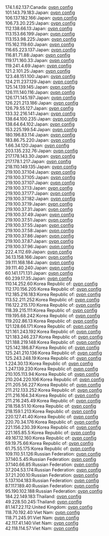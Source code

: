 174.1.62.137:Canada: [ovpn config](vpn/174_1_62_137.ovpn)  
101.143.79.183:Japan: [ovpn config](vpn/101_143_79_183.ovpn)  
106.137.182.166:Japan: [ovpn config](vpn/106_137_182_166.ovpn)  
106.73.20.225:Japan: [ovpn config](vpn/106_73_20_225.ovpn)  
112.138.66.13:Japan: [ovpn config](vpn/112_138_66_13.ovpn)  
113.153.66.199:Japan: [ovpn config](vpn/113_153_66_199.ovpn)  
113.153.98.225:Japan: [ovpn config](vpn/113_153_98_225.ovpn)  
115.162.119.60:Japan: [ovpn config](vpn/115_162_119_60.ovpn)  
116.65.223.137:Japan: [ovpn config](vpn/116_65_223_137.ovpn)  
116.81.71.88:Japan: [ovpn config](vpn/116_81_71_88.ovpn)  
119.171.160.33:Japan: [ovpn config](vpn/119_171_160_33.ovpn)  
119.241.4.69:Japan: [ovpn config](vpn/119_241_4_69.ovpn)  
121.2.101.25:Japan: [ovpn config](vpn/121_2_101_25.ovpn)  
123.48.151.100:Japan: [ovpn config](vpn/123_48_151_100.ovpn)  
124.211.237.129:Japan: [ovpn config](vpn/124_211_237_129.ovpn)  
125.14.139.145:Japan: [ovpn config](vpn/125_14_139_145.ovpn)  
126.111.140.116:Japan: [ovpn config](vpn/126_111_140_116.ovpn)  
126.171.145.197:Japan: [ovpn config](vpn/126_171_145_197.ovpn)  
126.221.213.186:Japan: [ovpn config](vpn/126_221_213_186.ovpn)  
126.79.55.127:Japan: [ovpn config](vpn/126_79_55_127.ovpn)  
133.32.216.141:Japan: [ovpn config](vpn/133_32_216_141.ovpn)  
138.64.100.235:Japan: [ovpn config](vpn/138_64_100_235.ovpn)  
138.64.64.102:Japan: [ovpn config](vpn/138_64_64_102.ovpn)  
153.225.199.54:Japan: [ovpn config](vpn/153_225_199_54.ovpn)  
180.196.83.114:Japan: [ovpn config](vpn/180_196_83_114.ovpn)  
183.86.75.220:Japan: [ovpn config](vpn/183_86_75_220.ovpn)  
1.66.34.120:Japan: [ovpn config](vpn/1_66_34_120.ovpn)  
203.135.232.76:Japan: [ovpn config](vpn/203_135_232_76.ovpn)  
217.178.143.30:Japan: [ovpn config](vpn/217_178_143_30.ovpn)  
217.178.1.217:Japan: [ovpn config](vpn/217_178_1_217.ovpn)  
218.110.149.135:Japan: [ovpn config](vpn/218_110_149_135.ovpn)  
219.100.37.104:Japan: [ovpn config](vpn/219_100_37_104.ovpn)  
219.100.37.105:Japan: [ovpn config](vpn/219_100_37_105.ovpn)  
219.100.37.107:Japan: [ovpn config](vpn/219_100_37_107.ovpn)  
219.100.37.13:Japan: [ovpn config](vpn/219_100_37_13.ovpn)  
219.100.37.177:Japan: [ovpn config](vpn/219_100_37_177.ovpn)  
219.100.37.182:Japan: [ovpn config](vpn/219_100_37_182.ovpn)  
219.100.37.19:Japan: [ovpn config](vpn/219_100_37_19.ovpn)  
219.100.37.31:Japan: [ovpn config](vpn/219_100_37_31.ovpn)  
219.100.37.49:Japan: [ovpn config](vpn/219_100_37_49.ovpn)  
219.100.37.51:Japan: [ovpn config](vpn/219_100_37_51.ovpn)  
219.100.37.55:Japan: [ovpn config](vpn/219_100_37_55.ovpn)  
219.100.37.58:Japan: [ovpn config](vpn/219_100_37_58.ovpn)  
219.100.37.86:Japan: [ovpn config](vpn/219_100_37_86.ovpn)  
219.100.37.87:Japan: [ovpn config](vpn/219_100_37_87.ovpn)  
219.100.37.96:Japan: [ovpn config](vpn/219_100_37_96.ovpn)  
222.4.112.69:Japan: [ovpn config](vpn/222_4_112_69.ovpn)  
36.13.158.166:Japan: [ovpn config](vpn/36_13_158_166.ovpn)  
39.111.168.184:Japan: [ovpn config](vpn/39_111_168_184.ovpn)  
39.111.40.240:Japan: [ovpn config](vpn/39_111_40_240.ovpn)  
60.141.171.131:Japan: [ovpn config](vpn/60_141_171_131.ovpn)  
60.239.17.35:Japan: [ovpn config](vpn/60_239_17_35.ovpn)  
110.14.252.60:Korea Republic of: [ovpn config](vpn/110_14_252_60.ovpn)  
112.170.156.205:Korea Republic of: [ovpn config](vpn/112_170_156_205.ovpn)  
112.185.216.183:Korea Republic of: [ovpn config](vpn/112_185_216_183.ovpn)  
113.52.211.252:Korea Republic of: [ovpn config](vpn/113_52_211_252.ovpn)  
116.122.215.170:Korea Republic of: [ovpn config](vpn/116_122_215_170.ovpn)  
118.39.215.111:Korea Republic of: [ovpn config](vpn/118_39_215_111.ovpn)  
119.195.68.242:Korea Republic of: [ovpn config](vpn/119_195_68_242.ovpn)  
119.202.86.13:Korea Republic of: [ovpn config](vpn/119_202_86_13.ovpn)  
121.128.66.171:Korea Republic of: [ovpn config](vpn/121_128_66_171.ovpn)  
121.161.243.192:Korea Republic of: [ovpn config](vpn/121_161_243_192.ovpn)  
121.183.246.237:Korea Republic of: [ovpn config](vpn/121_183_246_237.ovpn)  
121.188.219.148:Korea Republic of: [ovpn config](vpn/121_188_219_148.ovpn)  
125.142.186.87:Korea Republic of: [ovpn config](vpn/125_142_186_87.ovpn)  
125.241.210.136:Korea Republic of: [ovpn config](vpn/125_241_210_136.ovpn)  
125.243.248.19:Korea Republic of: [ovpn config](vpn/125_243_248_19.ovpn)  
1.224.30.13:Korea Republic of: [ovpn config](vpn/1_224_30_13.ovpn)  
1.247.139.230:Korea Republic of: [ovpn config](vpn/1_247_139_230.ovpn)  
210.105.113.94:Korea Republic of: [ovpn config](vpn/210_105_113_94.ovpn)  
210.204.220.106:Korea Republic of: [ovpn config](vpn/210_204_220_106.ovpn)  
211.205.56.227:Korea Republic of: [ovpn config](vpn/211_205_56_227.ovpn)  
211.212.133.252:Korea Republic of: [ovpn config](vpn/211_212_133_252.ovpn)  
211.216.164.34:Korea Republic of: [ovpn config](vpn/211_216_164_34.ovpn)  
211.216.245.49:Korea Republic of: [ovpn config](vpn/211_216_245_49.ovpn)  
218.158.51.10:Korea Republic of: [ovpn config](vpn/218_158_51_10.ovpn)  
218.159.1.213:Korea Republic of: [ovpn config](vpn/218_159_1_213.ovpn)  
220.127.41.40:Korea Republic of: [ovpn config](vpn/220_127_41_40.ovpn)  
220.70.34.176:Korea Republic of: [ovpn config](vpn/220_70_34_176.ovpn)  
221.156.230.39:Korea Republic of: [ovpn config](vpn/221_156_230_39.ovpn)  
221.165.85.5:Korea Republic of: [ovpn config](vpn/221_165_85_5.ovpn)  
49.167.12.160:Korea Republic of: [ovpn config](vpn/49_167_12_160.ovpn)  
59.19.75.66:Korea Republic of: [ovpn config](vpn/59_19_75_66.ovpn)  
61.75.55.175:Korea Republic of: [ovpn config](vpn/61_75_55_175.ovpn)  
109.110.51.126:Russian Federation: [ovpn config](vpn/109_110_51_126.ovpn)  
37.140.5.45:Russian Federation: [ovpn config](vpn/37_140_5_45.ovpn)  
37.140.66.85:Russian Federation: [ovpn config](vpn/37_140_66_85.ovpn)  
37.204.53.174:Russian Federation: [ovpn config](vpn/37_204_53_174.ovpn)  
37.21.200.10:Russian Federation: [ovpn config](vpn/37_21_200_10.ovpn)  
5.137.104.183:Russian Federation: [ovpn config](vpn/5_137_104_183.ovpn)  
87.117.189.40:Russian Federation: [ovpn config](vpn/87_117_189_40.ovpn)  
95.190.102.188:Russian Federation: [ovpn config](vpn/95_190_102_188.ovpn)  
184.22.149.183:Thailand: [ovpn config](vpn/184_22_149_183.ovpn)  
49.228.50.245:Thailand: [ovpn config](vpn/49_228_50_245.ovpn)  
81.147.22.112:United Kingdom: [ovpn config](vpn/81_147_22_112.ovpn)  
118.70.192.40:Viet Nam: [ovpn config](vpn/118_70_192_40.ovpn)  
118.71.245.91:Viet Nam: [ovpn config](vpn/118_71_245_91.ovpn)  
42.117.41.140:Viet Nam: [ovpn config](vpn/42_117_41_140.ovpn)  
42.118.114.57:Viet Nam: [ovpn config](vpn/42_118_114_57.ovpn)  
